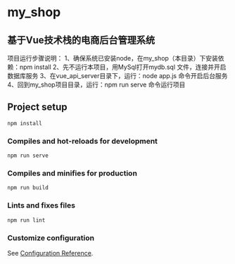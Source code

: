 # my_shop

## 基于Vue技术栈的电商后台管理系统
项目运行步骤说明：
1、确保系统已安装node，在my_shop（本目录）下安装依赖：npm install
2、先不运行本项目，用MySql打开mydb.sql 文件，连接并开启数据库服务
3、在vue_api_server目录下，运行：node app.js 命令开启后台服务
4、回到my_shop项目目录，运行：npm run serve 命令运行项目

## Project setup
```
npm install
```

### Compiles and hot-reloads for development
```
npm run serve
```

### Compiles and minifies for production
```
npm run build
```

### Lints and fixes files
```
npm run lint
```

### Customize configuration
See [Configuration Reference](https://cli.vuejs.org/config/).

